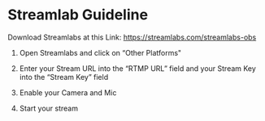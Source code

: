 # Streamlab Guideline

Download Streamlabs at this Link: https://streamlabs.com/streamlabs-obs

1. Open Streamlabs and click on “Other Platforms"

2. Enter your Stream URL into the “RTMP URL” field and your Stream Key into the “Stream Key” field

3. Enable your Camera and Mic

4. Start your stream
